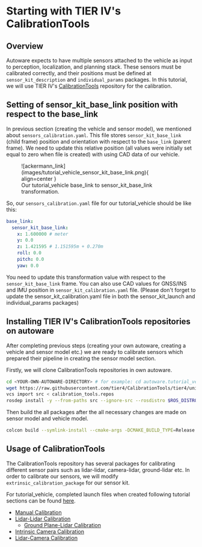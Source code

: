 # Starting with TIER IV's CalibrationTools

## Overview

Autoware expects to have multiple sensors attached to the vehicle as input to perception,
localization,
and planning stack.
These sensors must be calibrated correctly,
and their positions must be defined at `sensor_kit_description` and `individual_params` packages.
In this tutorial,
we will use TIER IV's [CalibrationTools](https://github.com/tier4/CalibrationTools) repository for the calibration.

## Setting of sensor_kit_base_link position with respect to the base_link

In previous section (creating the vehicle and sensor model),
we mentioned about `sensors_calibration.yaml`.
This file stores `sensor_kit_base_link` (child frame) position and orientation with respect to the
`base_link` (parent frame).
We need to update this relative position
(all values were initially set equal to zero when file is created)
with using CAD data of our vehicle.

<figure markdown>
  ![ackermann_link](images/tutorial_vehicle_sensor_kit_base_link.png){ align=center }
  <figcaption>
  Our tutorial_vehicle base_link to sensor_kit_base_link transformation.
  </figcaption>
</figure>

So, our `sensors_calibration.yaml` file for our tutorial_vehicle should be like this:

```yaml
base_link:
  sensor_kit_base_link:
    x: 1.600000 # meter
    y: 0.0
    z: 1.421595 # 1.151595m + 0.270m
    roll: 0.0
    pitch: 0.0
    yaw: 0.0
```

You need to update this transformation value with respect to the `sensor_kit_base_link` frame.
You can also use CAD values for GNSS/INS and IMU position in `sensor_kit_calibration.yaml` file.
(Please don't forget
to update the sensor_kit_calibration.yaml file in both the sensor_kit_launch and individual_params packages)

## Installing TIER IV's CalibrationTools repositories on autoware

After completing previous steps (creating your own autoware,
creating a vehicle and sensor model etc.)
we are ready to calibrate sensors which prepared their pipeline in creating the sensor model section.

Firstly, we will clone CalibrationTools repositories in own autoware.

```bash
cd <YOUR-OWN-AUTOWARE-DIRECTORY> # for example: cd autoware.tutorial_vehicle
wget https://raw.githubusercontent.com/tier4/CalibrationTools/tier4/universe/calibration_tools.repos
vcs import src < calibration_tools.repos
rosdep install -y --from-paths src --ignore-src --rosdistro $ROS_DISTRO
```

Then build the all packages
after the all necessary changes are made on sensor model and vehicle model.

```bash
colcon build --symlink-install --cmake-args -DCMAKE_BUILD_TYPE=Release
```

## Usage of CalibrationTools

The CalibrationTools repository has several packages
for calibrating different sensor pairs such as lidar-lidar,
camera-lidar, ground-lidar etc. In order to calibrate our sensors,
we will modify `extrinsic_calibration_package` for our sensor kit.

For tutorial_vehicle,
completed launch files when created following tutorial sections can be found [here](https://github.com/leo-drive/calibration_tools_tutorial_vehicle/tree/tutorial_vehicle/sensor/extrinsic_calibration_manager/launch/tutorial_vehicle_sensor_kit).

- [Manual Calibration](../extrinsic-manual-calibration)
- [Lidar-Lidar Calibration](../lidar-lidar-calibration)
  - [Ground Plane-Lidar Calibration](../ground-lidar-calibration)
- [Intrinsic Camera Calibration](../intrinsic-camera-calibration)
- [Lidar-Camera Calibration](../lidar-camera-calibration)
